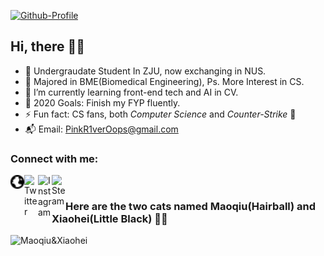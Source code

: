 [![Github-Profile](https://i.ibb.co/KxRYjKB/Github-Profile.gif)][website]

## Hi, there 🤞🏻

- 🧱 Undergraudate Student In ZJU, now exchanging in NUS.
- 🧪 Majored in BME(Biomedical Engineering), Ps. More Interest in CS.
- 🥽  I’m currently learning front-end tech and AI in CV.
- 🥅 2020 Goals: Finish my FYP fluently.
- ⚡ Fun fact: CS fans, both *Computer Science* and *Counter-Strike* 🤣
- 📬 Email: PinkR1verOops@gmail.com

### Connect with me:

[<img align="left" alt="codeSTACKr.com" width="22px" src="https://raw.githubusercontent.com/iconic/open-iconic/master/svg/globe.svg" />][website]
[<img align="left" alt="Twitter" width="22px" src="https://cdn.jsdelivr.net/npm/simple-icons@v3/icons/twitter.svg" />][twitter]
[<img align="left" alt="Instagram" width="22px" src="https://cdn.jsdelivr.net/npm/simple-icons@v3/icons/instagram.svg" />][instagram]
[<img align="left" alt="Steam" width="22px" src="https://cdn.jsdelivr.net/npm/simple-icons@v3/icons/steam.svg" />][steam] </br>


[website]: https://pinkr1ver.com
[twitter]: https://twitter.com/pinkr1ver
[instagram]: https://instagram.com/pinkcred1t
[steam]: https://steamcommunity.com/id/PinkCred1t/

### Here are the two cats named Maoqiu(Hairball) and Xiaohei(Little Black) 🐱‍💻
![Maoqiu&Xiaohei](https://i.ibb.co/rprRY7x/Maoqiu-Xiaohei.jpg)